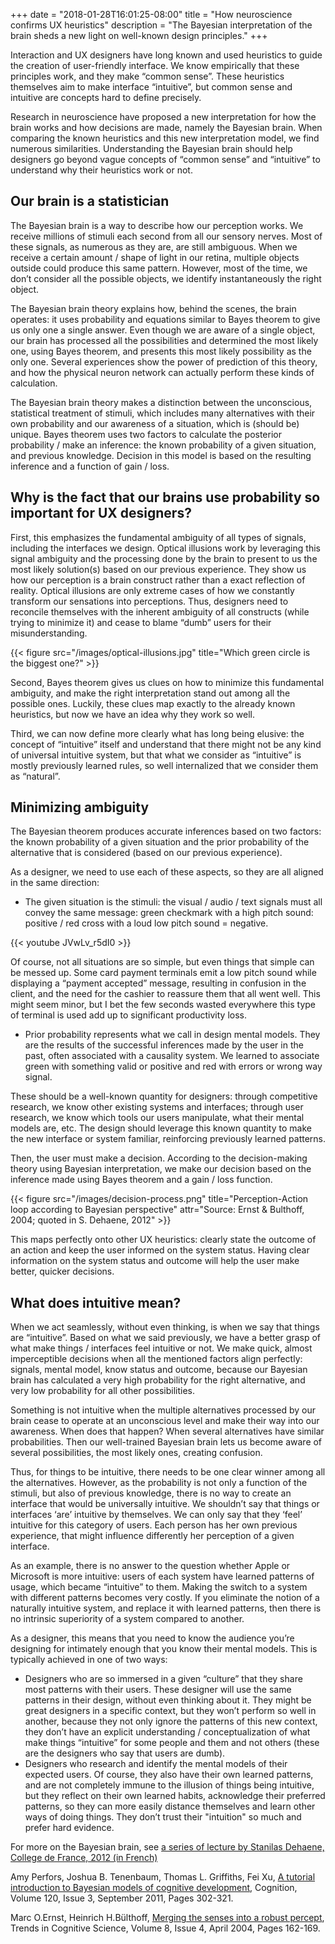 +++
date = "2018-01-28T16:01:25-08:00"
title = "How neuroscience confirms UX heuristics"
description = "The Bayesian interpretation of the brain sheds a new light on well-known design principles."
+++


Interaction and UX designers have long known and used heuristics to guide the creation of user-friendly interface. We know empirically that these principles work, and they make “common sense”. These heuristics themselves aim to make interface “intuitive”, but common sense and intuitive are concepts hard to define precisely.

Research in neuroscience have proposed a new interpretation for how the brain works and how decisions are made, namely the Bayesian brain. When comparing the known heuristics and this new interpretation model, we find numerous similarities. Understanding the Bayesian brain should help designers go beyond vague concepts of “common sense” and “intuitive” to understand why their heuristics work or not.


## Our brain is a statistician
The Bayesian brain is a way to describe how our perception works. We receive millions of stimuli each second from all our sensory nerves. Most of these signals, as numerous as they are, are still ambiguous. When we receive a certain amount / shape of light in our retina, multiple objects outside could produce this same pattern. However, most of the time, we don’t consider all the possible objects, we identify instantaneously the right object. 

The Bayesian brain theory explains how, behind the scenes, the brain operates: it uses probability and equations similar to Bayes theorem to give us only one a single answer. Even though we are aware of a single object, our brain has processed all the possibilities and determined the most likely one, using Bayes theorem, and presents this most likely possibility as the only one. Several experiences show the power of prediction of this theory, and how the physical neuron network can actually perform these kinds of calculation.

The Bayesian brain theory makes a distinction between the unconscious, statistical treatment of stimuli, which includes many alternatives with their own probability and our awareness of a situation, which is (should be) unique. Bayes theorem uses two factors to calculate the posterior probability / make an inference: the known probability of a given situation, and previous knowledge. Decision in this model is based on the resulting inference and a function of gain / loss.



## Why is the fact that our brains use probability so important for UX designers? 
First, this emphasizes the fundamental ambiguity of all types of signals, including the interfaces we design. Optical illusions work by leveraging this signal ambiguity and the processing done by the brain to present to us the most likely solution(s) based on our previous experience. They show us how our perception is a brain construct rather than a exact reflection of reality. Optical illusions are only extreme cases of how we constantly transform our sensations into perceptions. Thus, designers need to reconcile themselves with the inherent ambiguity of all constructs (while trying to minimize it) and cease to blame “dumb” users for their misunderstanding.

{{< figure src="/images/optical-illusions.jpg" title="Which green circle is the biggest one?" >}}

Second, Bayes theorem gives us clues on how to minimize this fundamental ambiguity, and make the right interpretation stand out among all the possible ones. Luckily, these clues map exactly to the already known heuristics, but now we have an idea why they work so well. 

Third, we can now define more clearly what has long being elusive: the concept of “intuitive” itself and understand that there might not be any kind of universal intuitive system, but that what we consider as “intuitive” is mostly previously learned rules, so well internalized that we consider them as “natural”. 


## Minimizing ambiguity
The Bayesian theorem produces accurate inferences based on two factors: the known probability of a given situation and the prior probability of the alternative that is considered (based on our previous experience).

As a designer, we need to use each of these aspects, so they are all aligned in the same direction: 
-	The given situation is the stimuli: the visual / audio / text signals must all convey the same message: green checkmark with a high pitch sound: positive / red cross with a loud low pitch sound = negative. 

{{< youtube JVwLv_r5dI0 >}}

	
Of course, not all situations are so simple, but even things that simple can be messed up. Some card payment terminals emit a low pitch sound while displaying a “payment accepted” message, resulting in confusion in the client, and the need for the cashier to reassure them that all went well. This might seem minor, but I bet the few seconds wasted everywhere this type of terminal is used add up to significant productivity loss. 

- Prior probability represents what we call in design mental models. They are the results of the successful inferences made by the user in the past, often associated with a causality system. We learned to associate green with something valid or positive and red with errors or wrong way signal. 

These should be a well-known quantity for designers: through competitive research, we know other existing systems and interfaces; through user research, we know which tools our users manipulate, what their mental models are, etc. The design should leverage this known quantity to make the new interface or system familiar, reinforcing previously learned patterns. 


Then, the user must make a decision. According to the decision-making theory using Bayesian interpretation, we make our decision based on the inference made using Bayes theorem and a gain / loss function. 

{{< figure src="/images/decision-process.png" title="Perception-Action loop according to Bayesian perspective" attr="Source: Ernst & Bulthoff, 2004; quoted in S. Dehaene, 2012" >}}

This maps perfectly onto other UX heuristics: clearly state the outcome of an action and keep the user informed on the system status. Having clear information on the system status and outcome will help the user make better, quicker decisions. 



## What does intuitive mean? 
When we act seamlessly, without even thinking, is when we say that things are “intuitive”. Based on what we said previously, we have a better grasp of what make things / interfaces feel intuitive or not. 
We make quick, almost imperceptible decisions when all the mentioned factors align perfectly: signals, mental model, know status and outcome, because our Bayesian brain has calculated a very high probability for the right alternative, and very low probability for all other possibilities.

Something is not intuitive when the multiple alternatives processed by our brain cease to operate at an unconscious level and make their way into our awareness. When does that happen? When several alternatives have similar probabilities. Then our well-trained Bayesian brain lets us become aware of several possibilities, the most likely ones, creating confusion.

Thus, for things to be intuitive, there needs to be one clear winner among all the alternatives. However, as the probability is not only a function of the stimuli, but also of previous knowledge, there is no way to create an interface that would be universally intuitive. We shouldn’t say that things or interfaces ‘are’ intuitive by themselves. We can only say that they ‘feel’ intuitive for this category of users. Each person has her own previous experience, that might influence differently her perception of a given interface. 

As an example, there is no answer to the question whether Apple or Microsoft is more intuitive: users of each system have learned patterns of usage, which became “intuitive” to them. Making the switch to a system with different patterns becomes very costly. If you eliminate the notion of a naturally intuitive system, and replace it with learned patterns, then there is no intrinsic superiority of a system compared to another. 

As a designer, this means that you need to know the audience you’re designing for intimately enough that you know their mental models. This is typically achieved in one of two ways: 
-	Designers who are so immersed in a given “culture” that they share most patterns with their users. These designer will use the same patterns in their design, without even thinking about it. They might be great designers in a specific context, but they won’t perform so well in another, because they not only ignore the patterns of this new context, they don’t have an explicit understanding / conceptualization of what make things “intuitive” for some people and them and not others (these are the designers who say that users are dumb).
-	Designers who research and identify the mental models of their expected users. Of course, they also have their own learned patterns, and are not completely immune to the illusion of things being intuitive, but they reflect on their own learned habits, acknowledge their preferred patterns, so they can more easily distance themselves and learn other ways of doing things. They don’t trust their "intuition" so much and prefer hard evidence.



For more on the Bayesian brain, see
<a href="http://www.college-de-france.fr/site/stanislas-dehaene/course-2011-2012.htm" target="_blank">a series of lecture by Stanilas Dehaene, College de France, 2012 (in French)</a>

Amy Perfors, Joshua B. Tenenbaum, Thomas L. Griffiths, Fei Xu, <a href="http://ml.cs.washington.edu/www/media/papers/tmpf2n50d.pdf" target="_blank">A tutorial introduction to Bayesian models of cognitive development</a>, Cognition, Volume 120, Issue 3, September 2011, Pages 302-321.

Marc O.Ernst, Heinrich H.Bülthoff, <a href="https://www.sciencedirect.com/science/article/pii/S1364661304000385" target="blank">Merging the senses into a robust percept</a>, Trends in Cognitive Science, Volume 8, Issue 4, April 2004, Pages 162-169.





